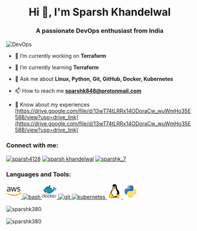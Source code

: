<h1 align="center">Hi 👋, I'm Sparsh Khandelwal</h1>
<h3 align="center">A passionate DevOps enthusiast from India</h3>
<img align="center" alt="DevOps" width="400" src="https://cdn.hashnode.com/res/hashnode/image/upload/v1679566984105/a9959474-198d-4bff-b290-1a54b4d66092.gif">


- 🔭 I’m currently working on **Terraform**

- 🌱 I’m currently learning **Terraform**

- 💬 Ask me about **Linux, Python, Git, GitHub, Docker, Kubernetes**

- 📫 How to reach me **sparshk848@protonmail.com**

- 📄 Know about my experiences [https://drive.google.com/file/d/13wT74tLRRx14ODoraCw_wuWmHo35E58B/view?usp=drive_link](https://drive.google.com/file/d/13wT74tLRRx14ODoraCw_wuWmHo35E58B/view?usp=drive_link)

<h3 align="left">Connect with me:</h3>
<p align="left">
<a href="https://twitter.com/sparsh4128" target="blank"><img align="center" src="https://raw.githubusercontent.com/rahuldkjain/github-profile-readme-generator/master/src/images/icons/Social/twitter.svg" alt="sparsh4128" height="30" width="40" /></a>
<a href="https://linkedin.com/in/sparsh khandelwal" target="blank"><img align="center" src="https://raw.githubusercontent.com/rahuldkjain/github-profile-readme-generator/master/src/images/icons/Social/linked-in-alt.svg" alt="sparsh khandelwal" height="30" width="40" /></a>
<a href="https://instagram.com/sparshk_7" target="blank"><img align="center" src="https://raw.githubusercontent.com/rahuldkjain/github-profile-readme-generator/master/src/images/icons/Social/instagram.svg" alt="sparshk_7" height="30" width="40" /></a>
</p>

<h3 align="left">Languages and Tools:</h3>
<p align="left"> <a href="https://aws.amazon.com" target="_blank" rel="noreferrer"> <img src="https://raw.githubusercontent.com/devicons/devicon/master/icons/amazonwebservices/amazonwebservices-original-wordmark.svg" alt="aws" width="40" height="40"/> </a> <a href="https://www.gnu.org/software/bash/" target="_blank" rel="noreferrer"> <img src="https://www.vectorlogo.zone/logos/gnu_bash/gnu_bash-icon.svg" alt="bash" width="40" height="40"/> </a> <a href="https://www.docker.com/" target="_blank" rel="noreferrer"> <img src="https://raw.githubusercontent.com/devicons/devicon/master/icons/docker/docker-original-wordmark.svg" alt="docker" width="40" height="40"/> </a> <a href="https://git-scm.com/" target="_blank" rel="noreferrer"> <img src="https://www.vectorlogo.zone/logos/git-scm/git-scm-icon.svg" alt="git" width="40" height="40"/> </a> <a href="https://kubernetes.io" target="_blank" rel="noreferrer"> <img src="https://www.vectorlogo.zone/logos/kubernetes/kubernetes-icon.svg" alt="kubernetes" width="40" height="40"/> </a> <a href="https://www.linux.org/" target="_blank" rel="noreferrer"> <img src="https://raw.githubusercontent.com/devicons/devicon/master/icons/linux/linux-original.svg" alt="linux" width="40" height="40"/> </a> <a href="https://www.python.org" target="_blank" rel="noreferrer"> <img src="https://raw.githubusercontent.com/devicons/devicon/master/icons/python/python-original.svg" alt="python" width="40" height="40"/> </a> </p>

<p><img align="center" src="https://github-readme-stats.vercel.app/api/top-langs?username=sparshk380&show_icons=true&locale=en&layout=compact" alt="sparshk380" /></p>

<p><img align="center" src="https://github-readme-streak-stats.herokuapp.com/?user=sparshk380&" alt="sparshk380" /></p>
